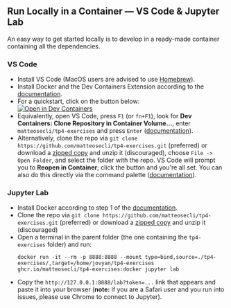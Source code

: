 ## Run Locally in a Container — VS Code & Jupyter Lab

An easy way to get started locally is to develop in a ready-made container containing all the dependencies.

### VS Code
- Install VS Code (MacOS users are advised to use [Homebrew](https://formulae.brew.sh/cask/visual-studio-code)).
- Install Docker and the Dev Containers Extension according to the [documentation](https://code.visualstudio.com/docs/devcontainers/containers#_installation).
- For a quickstart, click on the button below:  
  [![Open in Dev Containers](https://img.shields.io/static/v1?label=Dev%20Containers&message=Open&color=blue&logo=visualstudiocode)](https://vscode.dev/redirect?url=vscode://ms-vscode-remote.remote-containers/cloneInVolume?url=https://github.com/matteosecli/tp4-exercises)
- Equivalently, open VS Code, press `F1` (or `fn+F1`), look for **Dev Containers: Clone Repository in Container Volume...**, enter `matteosecli/tp4-exercises` and press `Enter` ([documentation](https://code.visualstudio.com/docs/devcontainers/containers#_quick-start-open-a-git-repository-or-github-pr-in-an-isolated-container-volume)).
- Alternatively, clone the repo via `git clone https://github.com/matteosecli/tp4-exercises.git` (preferred) or download a [zipped copy](https://github.com/matteosecli/tp4-exercises/archive/refs/heads/main.zip) and unzip it (discouraged), choose `File -> Open Folder`, and select the folder with the repo. VS Code will prompt you to **Reopen in Container**; click the button and you're all set. You can also do this directly via the command palette ([documentation](https://code.visualstudio.com/docs/devcontainers/containers#_quick-start-open-an-existing-folder-in-a-container)).

### Jupyter Lab
- Install Docker according to step 1 of the [documentation](https://code.visualstudio.com/docs/devcontainers/containers#_installation).
- Clone the repo via `git clone https://github.com/matteosecli/tp4-exercises.git` (preferred) or download a [zipped copy](https://github.com/matteosecli/tp4-exercises/archive/refs/heads/main.zip) and unzip it (discouraged)
- Open a terminal in the parent folder (the one containing the `tp4-exercises` folder) and run:  
  ```shell
  docker run -it --rm -p 8888:8888 --mount type=bind,source=./tp4-exercises/,target=/home/jovyan/tp4-exercises ghcr.io/matteosecli/tp4-exercises:docker jupyter lab
  ```
- Copy the `http://127.0.0.1:8888/lab?token=...` link that appears and paste it into your browser (**note:** if you are a Safari user and you run into issues, please use Chrome to connect to Jupyter).